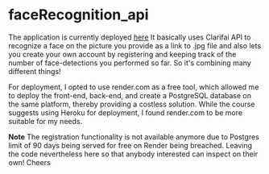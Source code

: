 # faceRecognition_api

The application is currently deployed [here](https://face-recognition-cgva.onrender.com/)
It basically uses Clarifai API to recognize a face on the picture you provide as a link to .jpg file and also lets you create your own account by registering and keeping track of the number of face-detections you performed so far. So it's combining many different things!

For deployment, I opted to use render.com as a free tool, which allowed me to deploy the front-end, back-end, and create a PostgreSQL database on the same platform, thereby providing a costless solution. While the course suggests using Heroku for deployment, I found render.com to be more suitable for my needs.

**Note**
The registration functionality is not available anymore due to Postgres limit of 90 days being served for free on Render being breached. Leaving the code nevertheless here so that anybody interested can inspect on their own! Cheers
